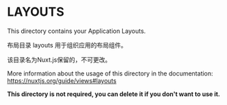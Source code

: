 # LAYOUTS

This directory contains your Application Layouts.

布局目录 layouts 用于组织应用的布局组件。

该目录名为Nuxt.js保留的，不可更改。

More information about the usage of this directory in the documentation:
https://nuxtjs.org/guide/views#layouts

**This directory is not required, you can delete it if you don't want to use it.**


<template>
    <div class="container">
        <h1 v-if="error.statusCode === 404">页面不存在</h1>
        <h1 v-else >应用发送错误异常</h1>
        <nuxt-link to="/">首页</nuxt-link>
    </div>
</template>

<script>
	export default {
		data(){
			return {
				title: '我是頭部'
			}
		},
		watch: {},
		methods: {},
		computed: {},
		mounted(){

		}
	}
</script>
<style>
</style>



<template>
    <h1 class="red">Hello nuxt</h1>
</template>

<script>
	export default {
		asyncData(context){
			// before loading the component
        },
        fetch(){
			//
        },
        head(){

        },
	}
</script>
<style>
</style>




